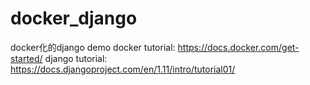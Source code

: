 # docker_django
docker化的django demo
docker tutorial: https://docs.docker.com/get-started/
django tutorial: https://docs.djangoproject.com/en/1.11/intro/tutorial01/




